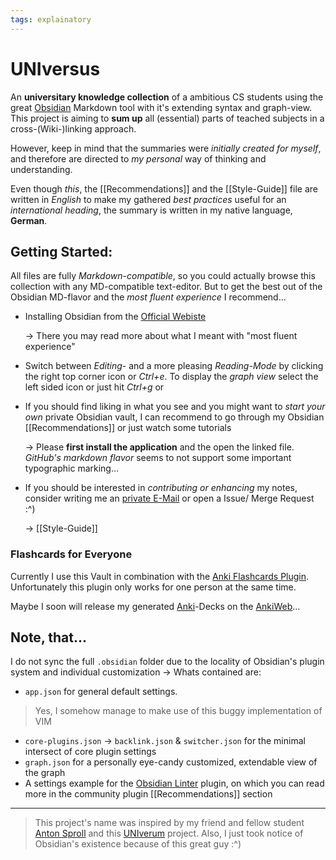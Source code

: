 ```yaml
---
tags: explainatory
---
```


# UNIversus
An **universitary knowledge collection** of a ambitious CS students using the great [Obsidian](https://obsidian.md/) Markdown tool with it's extending syntax and graph-view. This project is aiming to **sum up** all (essential) parts of teached subjects in a cross-(Wiki-)linking approach.

However, keep in mind that the summaries were *initially created for myself*, and therefore are directed to *my personal* way of thinking and understanding.

Even though *this*, the [[Recommendations]] and the [[Style-Guide]] file are written in *English* to make my gathered *best practices* useful for an *international heading*, the summary is written in my native language, **German**.

## Getting Started:
All files are fully *Markdown-compatible*, so you could actually browse this collection with any MD-compatible text-editor. But to get the best out of the Obsidian MD-flavor and the *most fluent experience* I recommend…
- Installing Obsidian from the [Official Webiste](https://obsidian.md/)

	-> There you may read more about what I meant with "most fluent experience"
- Switch between *Editing*- and a more pleasing *Reading-Mode* by clicking the right top corner icon or *Ctrl+e*. To display the *graph view* select the left sided icon or just hit *Ctrl+g* or
- If you should find liking in what you see and you might want to *start your own* private Obsidian vault, I can recommend to go through my Obsidian [[Recommendations]] or just watch some tutorials

	-> Please **first install the application** and the open the linked file. *GitHub's markdown flavor* seems to not support some important typographic marking…
- If you should be interested in *contributing or enhancing* my notes, consider writing me an [private E-Mail](jannikb@posteo.de) or open a Issue/ Merge Request :^)

	-> [[Style-Guide]]

### Flashcards for Everyone
Currently I use this Vault in combination with the [Anki Flashcards Plugin](https://github.com/reuseman/flashcards-obsidian). Unfortunately this plugin only works for one person at the same time.

Maybe I soon will release my generated [Anki](https://apps.ankiweb.net/)-Decks on the [AnkiWeb](https://ankiweb.net/shared/decks/)…

## Note, that…
I do not sync the full `.obsidian` folder due to the locality of Obsidian's plugin system and individual customization
	-> Whats contained are:
- `app.json` for general default settings.
> Yes, I somehow manage to make use of this buggy implementation of VIM
- `core-plugins.json`
	-> `backlink.json` & `switcher.json` for the minimal intersect of core plugin settings
- `graph.json` for a personally eye-candy customized, extendable view of the graph
- A settings example for the [Obsidian Linter](https://github.com/platers/obsidian-linter) plugin, on which you can read more in the community plugin [[Recommendations]] section
---
> This project's name was inspired by my friend and fellow student [Anton Sproll](https://github.com/fewpews) and this [UNIverum](https://github.com/fewpews/UNIversum) project. Also, I just took notice of Obsidian's existence because of this great guy :^)

